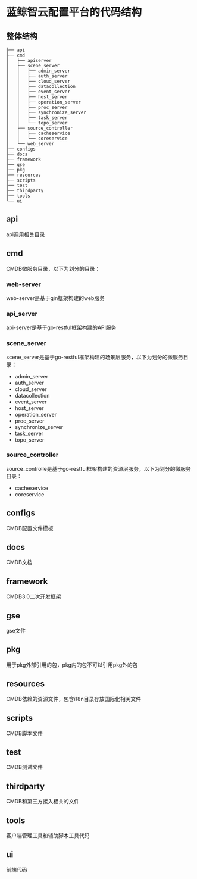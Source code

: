 # 蓝鲸智云配置平台的代码结构

## 整体结构

```
├── api
├── cmd
│   ├── apiserver
│   ├── scene_server
│   │   ├── admin_server
│   │   ├── auth_server
│   │   ├── cloud_server
│   │   ├── datacollection
│   │   ├── event_server
│   │   ├── host_server
│   │   ├── operation_server
│   │   ├── proc_server
│   │   ├── synchronize_server
│   │   ├── task_server
│   │   └── topo_server
│   ├── source_controller
│   │   ├── cacheservice
│   │   └── coreservice
│   └── web_server
├── configs
├── docs
├── framework
├── gse                                             
├── pkg
├── resources
├── scripts
├── test
├── thirdparty
├── tools
└── ui
```

## api

api调用相关目录

## cmd

CMDB微服务目录，以下为划分的目录：

### web-server

web-server是基于gin框架构建的web服务

### api_server

api-server是基于go-restful框架构建的API服务

### scene_server

scene_server是基于go-restful框架构建的场景层服务，以下为划分的微服务目录：
- admin_server
- auth_server
- cloud_server
- datacollection
- event_server
- host_server
- operation_server
- proc_server
- synchronize_server
- task_server
- topo_server

### source_controller

source_controlle是基于go-restful框架构建的资源层服务，以下为划分的微服务目录：
- cacheservice
- coreservice

## configs

CMDB配置文件模板

## docs

CMDB文档

## framework

CMDB3.0二次开发框架

## gse

gse文件

## pkg

用于pkg外部引用的包，pkg内的包不可以引用pkg外的包

## resources

CMDB依赖的资源文件，包含i18n目录存放国际化相关文件

## scripts

CMDB脚本文件

## test

CMDB测试文件

## thirdparty

CMDB和第三方接入相关的文件

## tools

客户端管理工具和辅助脚本工具代码

## ui

前端代码
